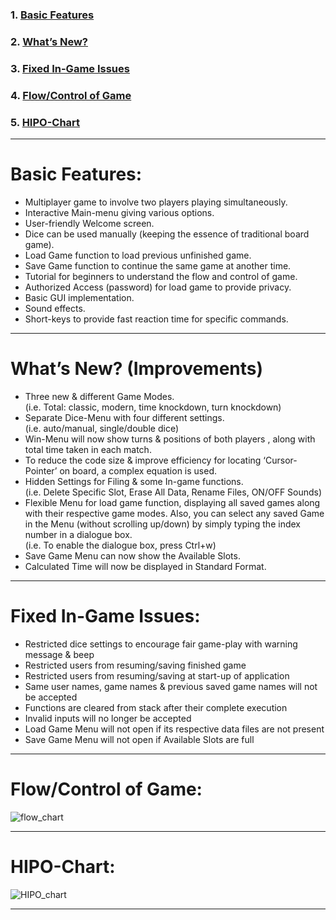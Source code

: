 ### 1. <a href="https://github.com/HypertextAssassin0273/ModernSnakesAndLadders-PF_PROJECT/wiki/PROJECT-INFO#basic-features">Basic Features</a>
### 2. <a href="https://github.com/HypertextAssassin0273/ModernSnakesAndLadders-PF_PROJECT/wiki/PROJECT-INFO#whats-new-improvements">What’s New?</a>
### 3. <a href="https://github.com/HypertextAssassin0273/ModernSnakesAndLadders-PF_PROJECT/wiki/PROJECT-INFO#fixed-in-game-issues">Fixed In-Game Issues</a>
### 4. <a href="https://github.com/HypertextAssassin0273/ModernSnakesAndLadders-PF_PROJECT/wiki/PROJECT-INFO#flowcontrol-of-game">Flow/Control of Game</a>
### 5. <a href="https://github.com/HypertextAssassin0273/ModernSnakesAndLadders-PF_PROJECT/wiki/PROJECT-INFO#hipo-chart">HIPO-Chart</a>

---

# Basic Features:
- Multiplayer game to involve two players playing simultaneously.
- Interactive Main-menu giving various options.
- User-friendly Welcome screen.
- Dice can be used manually (keeping the essence of traditional board game).
- Load Game function to load previous unfinished game.
- Save Game function to continue the same game at another time.
- Tutorial for beginners to understand the flow and control of game. 
- Authorized Access (password) for load game to provide privacy.
- Basic GUI implementation.
- Sound effects.
- Short-keys to provide fast reaction time for specific commands.

---

# What’s New? (Improvements)
- Three new & different Game Modes.\
    (i.e. Total: classic, modern, time knockdown, turn knockdown)
- Separate Dice-Menu with four different settings.\
    (i.e. auto/manual, single/double dice)
- Win-Menu will now show turns & positions of both players , along with total time taken in each match.
- To reduce the code size & improve efficiency for locating ‘Cursor-Pointer’ on board, a complex equation is used.
- Hidden Settings for Filing & some In-game functions.\
    (i.e. Delete Specific Slot, Erase All Data, Rename Files, ON/OFF Sounds)
- Flexible Menu for load game function, displaying all saved games along with their respective game modes. Also, you can select any saved Game in the Menu (without scrolling up/down) by simply typing the index number in a dialogue box.\
    (i.e. To enable the dialogue box, press Ctrl+w)
- Save Game Menu can now show the Available Slots.
- Calculated Time will now be displayed in Standard Format.

---

# Fixed In-Game Issues:
- Restricted dice settings to encourage fair game-play with warning message & beep
- Restricted users from resuming/saving finished game 
- Restricted users from resuming/saving at start-up of application
- Same user names, game names & previous saved game names will not be accepted
- Functions are cleared from stack after their complete execution
- Invalid inputs will no longer be accepted
- Load Game Menu will not open if its respective data files are not present
- Save Game Menu will not open if Available Slots are full

---

# Flow/Control of Game:
![flow_chart](https://user-images.githubusercontent.com/66676402/88355997-dbc6c900-cd7f-11ea-89f4-51bfe29051db.png)

---

# HIPO-Chart:
![HIPO_chart](https://user-images.githubusercontent.com/66676402/88356008-e08b7d00-cd7f-11ea-9814-4d16efeb91f7.png)

---
